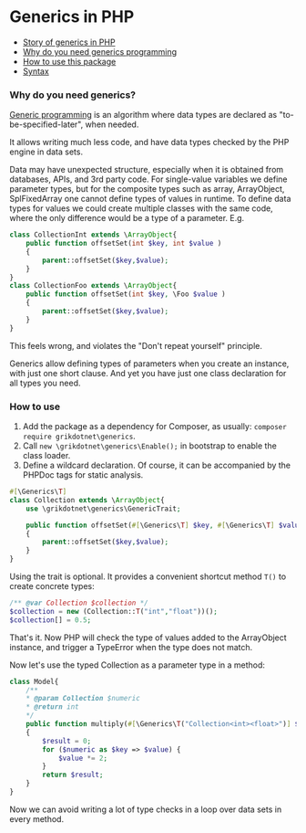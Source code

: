 # Generics in PHP

* [Story of generics in PHP](documentation/story.md)
* [Why do you need generics programming](#why-do-you-need-generics)
* [How to use this package](#how-to-use)
* [Syntax](documentation/syntax.md)

 
### Why do you need generics?
[Generic programming](https://en.wikipedia.org/wiki/Generic_programming) is an algorithm where data types are declared as "to-be-specified-later", when needed.

It allows writing much less code, and have data types checked by the PHP engine in data sets.

Data may have unexpected structure, especially when it is obtained from databases, APIs, and 3rd party code.
For single-value variables we define parameter types, but for the composite types such as array, ArrayObject,
SplFixedArray one cannot define types of values in runtime.
To define data types for values we could create multiple classes with the same code, 
where the only difference would be a type of a parameter. 
E.g.
```php
class CollectionInt extends \ArrayObject{
    public function offsetSet(int $key, int $value )
    {
        parent::offsetSet($key,$value);
    }
}
class CollectionFoo extends \ArrayObject{
    public function offsetSet(int $key, \Foo $value )
    {
        parent::offsetSet($key,$value);
    }
}
```
This feels wrong, and violates the "Don't repeat yourself" principle.

Generics allow defining types of parameters when you create an instance, with just one short clause.
And yet you have just one class declaration for all types you need.

### How to use
1. Add the package as a dependency for Composer, as usually: `composer require grikdotnet\generics`. 
2. Call `new \grikdotnet\generics\Enable();` in bootstrap to enable the class loader.
3. Define a wildcard declaration. Of course, it can be accompanied by the PHPDoc tags for static analysis.

```php
#[\Generics\T]
class Collection extends \ArrayObject{
    use \grikdotnet\generics\GenericTrait;

    public function offsetSet(#[\Generics\T] $key, #[\Generics\T] $value )
    {
        parent::offsetSet($key,$value);
    }
}
```

Using the trait is optional. It provides a convenient shortcut method `T()` to create concrete types:

```php
/** @var Collection $collection */
$collection = new (Collection::T("int","float"))();
$collection[] = 0.5;
```
That's it. Now PHP will check the type of values added to the ArrayObject instance, and trigger a TypeError 
when the type does not match.

Now let's use the typed Collection as a parameter type in a method:

```php
class Model{
    /**
    * @param Collection $numeric
    * @return int
    */
    public function multiply(#[\Generics\T("Collection<int><float>")] $numeric): int 
    {
        $result = 0;
        for ($numeric as $key => $value) {
            $value *= 2;
        }
        return $result;
    }
}
```

Now we can avoid writing a lot of type checks in a loop over data sets in every method.

